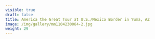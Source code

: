 ```yaml
---
visible: true
draft: false
title: America the Great Tour at U.S./Mexico Border in Yuma, AZ
image: /img/gallery/mm1104230084-2.jpg
weight: 29
---
```

